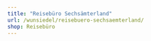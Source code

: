 ```yaml
---
title: "Reisebüro Sechsämterland"
url: /wunsiedel/reisebuero-sechsaemterland/
shop: Reisebüro
---
```

